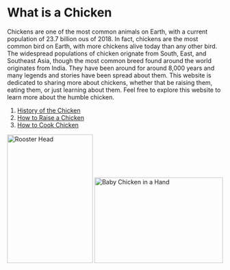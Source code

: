 <html>
<body>
    <h1> What is a Chicken </h1>
    <p> Chickens are one of the most common animals on Earth, with a current population of 23.7 billion ous of 2018. In fact, chickens are the most common bird on Earth, with more chickens alive today than any other bird. The widespread populations of chicken orignate from South, East, and Southeast Asia, though the most common breed found around the world originates from India. They have been around for around 8,000 years and many legends and stories have been spread about them. This website is dedicated to sharing more about chickens, whether that be raising them, eating them, or just learning about them. Feel free to explore this website to learn more about the humble chicken. </p>
    <ol>
      <li> <a href="./History.html"> History of the Chicken </a> </li>
        <li> <a href="./Raising.html"> How to Raise a Chicken </a> </li>
        <li> <a href="./Food.html"> How to Cook Chicken </a> </li>
    </ol>
    <img src="https://images.unsplash.com/photo-1578051696754-4652a8f67882?ixlib=rb-4.0.3&ixid=M3wxMjA3fDB8MHxwaG90by1wYWdlfHx8fGVufDB8fHx8fA%3D%3D&auto=format&fit=crop&w=1852&q=80" alt="Rooster Head" width=200 height=300>
    <img src="https://images.unsplash.com/photo-1615828277068-3897b6b58673?ixlib=rb-4.0.3&ixid=M3wxMjA3fDB8MHxwaG90by1wYWdlfHx8fGVufDB8fHx8fA%3D%3D&auto=format&fit=crop&w=1770&q=80" alt="Baby Chicken in a Hand" width=300 height=200>
</body>
</html>

